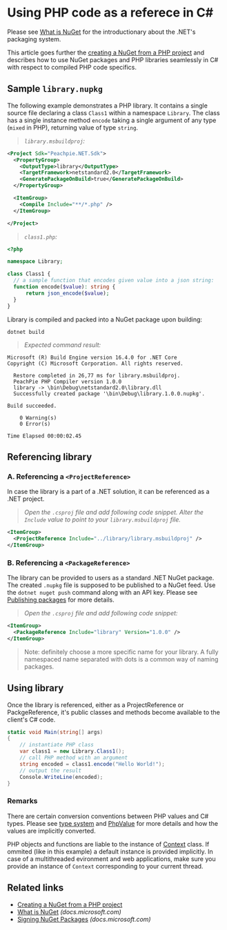 # Using PHP code as a referece in C#

Please see [What is NuGet](https://docs.microsoft.com/en-us/nuget/what-is-nuget) for the introductionary about the .NET's packaging system.

This article goes further the [creating a NuGet from a PHP project](create-nuget) and describes how to use NuGet packages and PHP libraries seamlessly in C# with respect to compiled PHP code specifics.

## Sample `library.nupkg`

The following example demonstrates a PHP library. It contains a single source file declaring a class `Class1` within a namespace `Library`. The class has a single instance method `encode` taking a single argument of any type (`mixed` in PHP), returning value of type `string`.

> *`library.msbuildproj`:*
```xml
<Project Sdk="Peachpie.NET.Sdk">
  <PropertyGroup>
    <OutputType>library</OutputType>
    <TargetFramework>netstandard2.0</TargetFramework>
    <GeneratePackageOnBuild>true</GeneratePackageOnBuild>
  </PropertyGroup>

  <ItemGroup>
    <Compile Include="**/*.php" />
  </ItemGroup>

</Project>
```

> *`class1.php`:*
```php
<?php

namespace Library;

class Class1 {
  // a sample function that encodes given value into a json string:
  function encode($value): string {
      return json_encode($value);
  }
}
```

Library is compiled and packed into a NuGet package upon building:
```shell
dotnet build
```
> *Expected command result:*
```shell
Microsoft (R) Build Engine version 16.4.0 for .NET Core
Copyright (C) Microsoft Corporation. All rights reserved.        

  Restore completed in 26,77 ms for library.msbuildproj.
  PeachPie PHP Compiler version 1.0.0
  library -> \bin\Debug\netstandard2.0\library.dll
  Successfully created package '\bin\Debug\library.1.0.0.nupkg'.

Build succeeded.

    0 Warning(s)
    0 Error(s)

Time Elapsed 00:00:02.45
```

## Referencing library

### A. Referencing a `<ProjectReference>`

In case the library is a part of a .NET solution, it can be referenced as a .NET project.

> *Open the `.csproj` file and add following code snippet. Alter the `Include` value to point to your `library.msbuildproj` file.*

```xml
<ItemGroup>
  <ProjectReference Include="../library/library.msbuildproj" />
</ItemGroup>
```

### B. Referencing a `<PackageReference>`

The library can be provided to users as a standard .NET NuGet package. The created `.nupkg` file is supposed to be published to a NuGet feed. Use the `dotnet nuget push` command along with an API key. Please see [Publishing packages](https://docs.microsoft.com/en-us/nuget/nuget-org/publish-a-package) for more details.

> *Open the `.csproj` file and add following code snippet:*

```xml
<ItemGroup>
  <PackageReference Include="library" Version="1.0.0" />
</ItemGroup>
```

> Note: definitely choose a more specific name for your library. A fully namespaced name separated with dots is a common way of naming packages.

## Using library

Once the library is referenced, either as a ProjectReference or PackgeReference, it's public classes and methods become available to the client's C# code.

```c#
static void Main(string[] args)
{
    // instantiate PHP class
    var class1 = new Library.Class1();
    // call PHP method with an argument
    string encoded = class1.encode("Hello World!");
    // output the result
    Console.WriteLine(encoded);
}
```

### Remarks

There are certain conversion conventions between PHP values and C# types. Please see [type system](/net/type-system) and [PhpValue](/api/ref/phpvalue) for more details and how the values are implicitly converted.

PHP objects and functions are liable to the instance of [Context](/net/ref/context) class. If ommited (like in this example) a default instance is provided implicitly. In case of a multithreaded evironment and web applications, make sure you provide an instance of `Context` corresponding to your current thread.

## Related links

- [Creating a NuGet from a PHP project](create-nuget)
- [What is NuGet](https://docs.microsoft.com/en-us/nuget/what-is-nuget) *(docs.microsoft.com)*
- [Signing NuGet Packages](https://docs.microsoft.com/en-us/nuget/create-packages/sign-a-package) *(docs.microsoft.com)*
